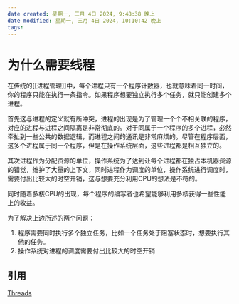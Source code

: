 ```yaml
---
date created: 星期一, 三月 4日 2024, 9:48:38 晚上
date modified: 星期一, 三月 4日 2024, 10:10:42 晚上
tags: 
---
```


# 为什么需要线程

在传统的[[进程管理]]中，每个进程只有一个程序计数器，也就意味着同一时间，你的程序只能在执行一条指令。如果程序想要独立执行多个任务，就只能创建多个进程。

首先这与进程的定义就有所冲突，进程的出现是为了管理一个个不相关联的程序，对应的进程与进程之间隔离是非常彻底的。对于同属于一个程序的多个进程，必然牵扯到一些公共的数据逻辑，而进程之间的通讯是非常麻烦的。尽管在程序层面，这多个进程属于同一个程序，但是在操作系统层面，这些进程都是相互独立的。

其次进程作为分配资源的单位，操作系统为了达到让每个进程都在独占本机器资源的错觉，维护了大量的上下文，同时进程作为调度的单位，操作系统进行调度时，需要付出比较大的时空开销，这与想要充分利用CPU的想法是不符的。

同时随着多核CPU的出现，每个程序的编写者也希望能够利用多核获得一些性能上的收益。

为了解决上边所述的两个问题：
1. 程序需要同时执行多个独立任务，比如一个任务处于阻塞状态时，想要执行其他的任务。
2. 操作系统对进程的调度需要付出比较大的时空开销

## 引用

[Threads](https://www.cs.uic.edu/~jbell/CourseNotes/OperatingSystems/4_Threads.html#:~:text=Threads%20are%20very%20useful%20in,tasks%20to%20proceed%20without%20blocking.)

